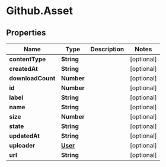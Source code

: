 # Github.Asset

## Properties

Name | Type | Description | Notes
------------ | ------------- | ------------- | -------------
**contentType** | **String** |  | [optional] 
**createdAt** | **String** |  | [optional] 
**downloadCount** | **Number** |  | [optional] 
**id** | **Number** |  | [optional] 
**label** | **String** |  | [optional] 
**name** | **String** |  | [optional] 
**size** | **Number** |  | [optional] 
**state** | **String** |  | [optional] 
**updatedAt** | **String** |  | [optional] 
**uploader** | [**User**](User.md) |  | [optional] 
**url** | **String** |  | [optional] 


